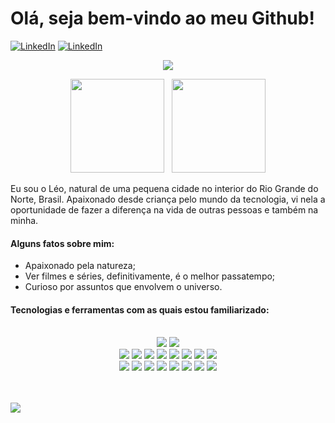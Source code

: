 # Olá, seja bem-vindo ao meu Github!

[![LinkedIn](https://img.shields.io/badge/-LinkedIn-0072b1?style=for-the-badge&logo=linkedin&logoColor=white)](https://www.linkedin.com/in/turevel)
[![LinkedIn](https://img.shields.io/badge/-Outlook-127CD6?style=for-the-badge&logo=microsoftoutlook&logoColor=white)](mailto:turevel@outlook.com)

<p align="center">
	<img src="https://streak-stats.demolab.com?user=turevel&theme=radical&locale=pt-br" />
</p>

<p align="center" valign="center">
	<img height="150px" src="https://github-readme-stats.vercel.app/api?username=turevel&show_icons=true&theme=radical" />
	<span>&#160;</span>
	<img height="150px" src="https://github-readme-stats.vercel.app/api/top-langs/?username=turevel&layout=compact&theme=radical" />
</p>

Eu sou o Léo, natural de uma pequena cidade no interior do Rio Grande do Norte, Brasil. Apaixonado desde criança pelo mundo da tecnologia, vi nela a oportunidade de fazer a diferença na vida de outras pessoas e também na minha.

#### Alguns fatos sobre mim:
- Apaixonado pela natureza;
- Ver filmes e séries, definitivamente, é o melhor passatempo;
- Curioso por assuntos que envolvem o universo.

#### Tecnologias e ferramentas com as quais estou familiarizado:

<div align="center">
  <br />
  <img src="https://img.shields.io/badge/-GIT-d35400?style=for-the-badge&logo=git&logoColor=white" />
  <img src="https://img.shields.io/badge/-GITHUB-2c3e50?style=for-the-badge&logo=github&logoColor=white" />
  <br />
  <img src="https://img.shields.io/badge/-HTML5-d84923?style=for-the-badge&logo=html5&logoColor=white" />
  <img src="https://img.shields.io/badge/-CSS-166fb1?style=for-the-badge&logo=css3&logoColor=white" />
  <img src="https://img.shields.io/badge/-JAVASCRIPT-ead41c?style=for-the-badge&logo=javascript&logoColor=black" />
  <img src="https://img.shields.io/badge/-JEST-bc3a13?style=for-the-badge&logo=jest&logoColor=white" />
  <img src="https://img.shields.io/badge/-REACT-5ccfee?style=for-the-badge&logo=react&logoColor=white" />
  <img src="https://img.shields.io/badge/-REACT TESTING LIBRARY-d7302f?style=for-the-badge&logo=testinglibrary&logoColor=white" />
  <img src="https://img.shields.io/badge/-REDUX-7046b2?style=for-the-badge&logo=axios&logoColor=white" />
  <img src="https://img.shields.io/badge/-AXIOS-671ddf?style=for-the-badge&logo=axios&logoColor=white" />
  <br />
  <img src="https://img.shields.io/badge/-TYPESCRIPT-0074c2?style=for-the-badge&logo=typescript&logoColor=white" />
  <img src="https://img.shields.io/badge/-EXPRESS-2f2f2f?style=for-the-badge&logo=express&logoColor=white" />
  <img src="https://img.shields.io/badge/-JSON WEB TOKEN-ee0156?style=for-the-badge&logo=jsonwebtokens&logoColor=white" />
  <img src="https://img.shields.io/badge/-MOCHA-866244?style=for-the-badge&logo=mocha&logoColor=white" />
  <img src="https://img.shields.io/badge/-MYSQL-d98700?style=for-the-badge&logo=mysql&logoColor=white" />
  <img src="https://img.shields.io/badge/-MONGODB-4aa73c?style=for-the-badge&logo=mongodb&logoColor=white" />
  <img src="https://img.shields.io/badge/-DOCKER-228ee1?style=for-the-badge&logo=docker&logoColor=white" />
  <img src="https://img.shields.io/badge/-NODEJS-79b33e?style=for-the-badge&logo=nodedotjs&logoColor=white" />
  <br /><br /><br />
</div>

![](https://komarev.com/ghpvc/?username=turevel&style=for-the-badge)
